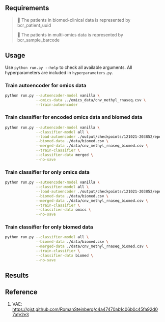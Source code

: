 ## Requirements

> 🚧 The patients in biomed-clinical data is represented by bcr_patient_uuid
> 
> 🚧 The patients in multi-omics data is represented by bcr_sample_barcode

## Usage

Use `python run.py --help` to check all available arguments. All hyperparameters are included in `hyperparameters.py`.

### Train autoencoder for omics data
```bash
python run.py --autoencoder-model vanilla \
              --omics-data ../omics_data/cnv_methyl_rnaseq.csv \
              --train-autoencoder
```

### Train classifier for encoded omics data and biomed data

```bash
python run.py --autoencoder-model vanilla \
              --classifier-model all \
              --load-autoencoder ./output/checkpoints/121021-203852/epoch_19 \
              --biomed-data ./data/biomed.csv \
              --merged-data ./data/cnv_methyl_rnaseq_biomed.csv \
              --train-classifier \
              --classifier-data merged \
              --no-save
```

### Train classifier for only omics data

```bash
python run.py --autoencoder-model vanilla \
              --classifier-model all \
              --load-autoencoder ./output/checkpoints/121021-203852/epoch_19 \
              --biomed-data ./data/biomed.csv \
              --merged-data ./data/cnv_methyl_rnaseq_biomed.csv \
              --train-classifier \
              --classifier-data omics \
              --no-save
```

### Train classifier for only biomed data

```bash
python run.py --classifier-model all \
              --biomed-data ./data/biomed.csv \
              --merged-data ./data/cnv_methyl_rnaseq_biomed.csv \
              --train-classifier \
              --classifier-data biomed \
              --no-save
```

## Results

## Reference
1. VAE: https://gist.github.com/RomanSteinberg/c4a47470ab1c06b0c45fa92d07afe2e3